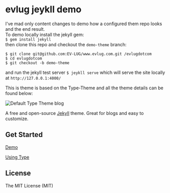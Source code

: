 # evlug jeykll demo

I've mad only content changes to demo how a configured them repo looks and the end result.  
To demo locally install the jekyll gem:  
`$ gem install jekyll`  
then clone this repo and checkout the `demo-theme` branch:   
```
$ git clone git@github.com:EV-LUG/www.evlug.com.git /evlugdotcom
$ cd evlugdotcom 
$ git checkout -b demo-theme
```
and run the jekyll test server `$ jeykll serve` which will serve the site locally at `http://127.0.0.1:4000/`


This is theme is based on the Type-Theme and all the theme details can be found below:

![Default Type Theme blog](https://cloud.githubusercontent.com/assets/816965/5142407/19742e48-71d6-11e4-8d9d-fdfe010784f0.png)

A free and open-source [Jekyll](http://jekyllrb.com) theme. Great for blogs and easy to customize.

## Get Started

[Demo](https://rohanchandra.github.io/type-theme/)

[Using Type](https://rohanchandra.github.io/project/type/)

## License
The MIT License (MIT)
